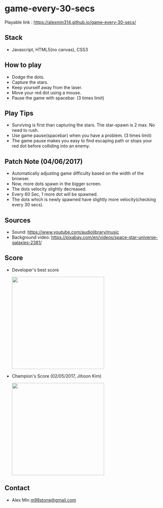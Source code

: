 # game-every-30-secs

Playable link : https://alexmin314.github.io/game-every-30-secs/

## Stack
* Javascript, HTML5(no canvas), CSS3

## How to play
* Dodge the dots.
* Capture the stars.
* Keep yourself away from the laser.
* Move your red dot using a mouse.
* Pause the game with spacebar. (3 times limit)

## Play Tips
* Surviving is first than capturing the stars. The star-spawn is 2 max. No need to rush.
* Use game pause(spacebar) when you have a problem. (3 times limit)
* The game pause makes you easy to find escaping path or stops your red dot before colliding into an enemy.

## Patch Note (04/06/2017)
* Automatically adjusting game difficulty based on the width of the browser.
* Now, more dots spawn in the bigger screen.
* The dots velocity slightly decreased.
* Every 60 Sec, 1 more dot will be spawned.
* The dots which is newly spawned have slightly more velocity(checking every 30 secs).

## Sources
* Sound: https://www.youtube.com/audiolibrary/music
* Background video: https://pixabay.com/en/videos/space-star-universe-galaxies-2381/

## Score
* Developer's best score

  <img src="http://i.imgur.com/Lqk7B9h.png" width="300px" />

* Champion's Score (02/05/2017, Jihoon Kim)

  <img src="http://i.imgur.com/OwAqHcz.png" width="300px" />


## Contact
* Alex Min m98stone@gmail.com

